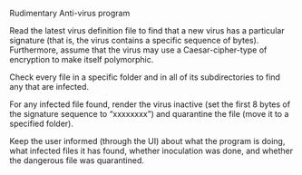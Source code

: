 Rudimentary Anti-virus program


Read the latest virus definition file to find that a new virus has a particular signature (that
is, the virus contains a specific sequence of bytes). Furthermore, assume that the virus
may use a Caesar-cipher-type of encryption to make itself polymorphic.

Check every file in a specific folder and in all of its subdirectories to find any that are
infected.

For any infected file found, render the virus inactive (set the first 8 bytes of the signature
sequence to “xxxxxxxx”) and quarantine the file (move it to a specified folder).

Keep the user informed (through the UI) about what the program is doing, what infected
files it has found, whether inoculation was done, and whether the dangerous file was
quarantined.
